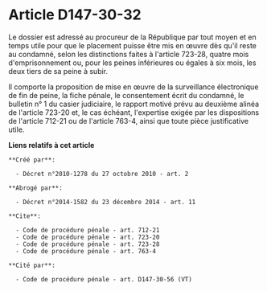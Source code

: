 # Article D147-30-32

Le dossier est adressé au procureur de la République par tout moyen et en temps utile pour que le placement puisse être mis
en œuvre dès qu'il reste au condamné, selon les distinctions faites à l'article 723-28, quatre mois d'emprisonnement ou, pour
les peines inférieures ou égales à six mois, les deux tiers de sa peine à subir. 

Il comporte la proposition de mise en œuvre de la surveillance électronique de fin de peine, la fiche pénale, le consentement
écrit du condamné, le bulletin n° 1 du casier judiciaire, le rapport motivé prévu au deuxième alinéa de l'article 723-20 et,
le cas échéant, l'expertise exigée par les dispositions de l'article 712-21 ou de l'article 763-4, ainsi que toute pièce
justificative utile.

**Liens relatifs à cet article**

	**Créé par**:

	  - Décret n°2010-1278 du 27 octobre 2010 - art. 2

	**Abrogé par**:

	  - Décret n°2014-1582 du 23 décembre 2014 - art. 11

	**Cite**:

	  - Code de procédure pénale - art. 712-21
	  - Code de procédure pénale - art. 723-20
	  - Code de procédure pénale - art. 723-28
	  - Code de procédure pénale - art. 763-4

	**Cité par**:

	  - Code de procédure pénale - art. D147-30-56 (VT)
